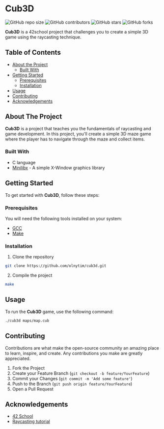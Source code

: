 # Cub3D

![GitHub repo size](https://img.shields.io/github/repo-size/olnytim/cub3d)
![GitHub contributors](https://img.shields.io/github/contributors/olnytim/cub3d)
![GitHub stars](https://img.shields.io/github/stars/olnytim/cub3d?style=social)
![GitHub forks](https://img.shields.io/github/forks/olnytim/cub3d?style=social)

**Cub3D** is a 42school project that challenges you to create a simple 3D game using the raycasting technique.

## Table of Contents

- [About the Project](#about-the-project)
  - [Built With](#built-with)
- [Getting Started](#getting-started)
  - [Prerequisites](#prerequisites)
  - [Installation](#installation)
- [Usage](#usage)
- [Contributing](#contributing)
- [Acknowledgements](#acknowledgements)

## About The Project

**Cub3D** is a project that teaches you the fundamentals of raycasting and game development. In this project, you'll create a simple 3D maze game where the player has to navigate through the maze and collect items.

### Built With

- C language
- [Minilibx](https://github.com/42Paris/minilibx-linux) - A simple X-Window graphics library

## Getting Started

To get started with **Cub3D**, follow these steps:

### Prerequisites

You will need the following tools installed on your system:

- [GCC](https://gcc.gnu.org/)
- [Make](https://www.gnu.org/software/make/)

### Installation

1. Clone the repository

```sh
git clone https://github.com/olnytim/cub3d.git
```

2. Compile the project

```sh
make
```

## Usage

To run the **Cub3D** game, use the following command:

```sh
./cub3d maps/map.cub
```

## Contributing

Contributions are what make the open-source community an amazing place to learn, inspire, and create. Any contributions you make are greatly appreciated.

1. Fork the Project
2. Create your Feature Branch (`git checkout -b feature/YourFeature`)
3. Commit your Changes (`git commit -m 'Add some feature'`)
4. Push to the Branch (`git push origin feature/YourFeature`)
5. Open a Pull Request

## Acknowledgements

- [42 School](https://www.42.fr/)
- [Raycasting tutorial](https://lodev.org/cgtutor/raycasting.html)
